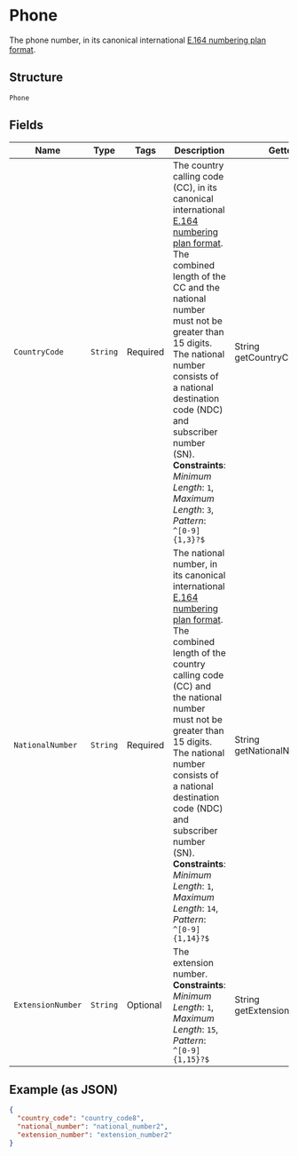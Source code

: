 
# Phone

The phone number, in its canonical international [E.164 numbering plan format](https://www.itu.int/rec/T-REC-E.164/en).

## Structure

`Phone`

## Fields

| Name | Type | Tags | Description | Getter | Setter |
|  --- | --- | --- | --- | --- | --- |
| `CountryCode` | `String` | Required | The country calling code (CC), in its canonical international [E.164 numbering plan format](https://www.itu.int/rec/T-REC-E.164/en). The combined length of the CC and the national number must not be greater than 15 digits. The national number consists of a national destination code (NDC) and subscriber number (SN).<br>**Constraints**: *Minimum Length*: `1`, *Maximum Length*: `3`, *Pattern*: `^[0-9]{1,3}?$` | String getCountryCode() | setCountryCode(String countryCode) |
| `NationalNumber` | `String` | Required | The national number, in its canonical international [E.164 numbering plan format](https://www.itu.int/rec/T-REC-E.164/en). The combined length of the country calling code (CC) and the national number must not be greater than 15 digits. The national number consists of a national destination code (NDC) and subscriber number (SN).<br>**Constraints**: *Minimum Length*: `1`, *Maximum Length*: `14`, *Pattern*: `^[0-9]{1,14}?$` | String getNationalNumber() | setNationalNumber(String nationalNumber) |
| `ExtensionNumber` | `String` | Optional | The extension number.<br>**Constraints**: *Minimum Length*: `1`, *Maximum Length*: `15`, *Pattern*: `^[0-9]{1,15}?$` | String getExtensionNumber() | setExtensionNumber(String extensionNumber) |

## Example (as JSON)

```json
{
  "country_code": "country_code8",
  "national_number": "national_number2",
  "extension_number": "extension_number2"
}
```

